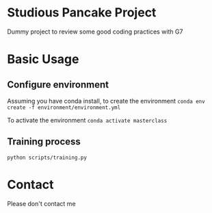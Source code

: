 # Studious Pancake Project

Dummy project to review some good coding practices with G7

# Basic Usage

## Configure environment

Assuming you have conda install, to create the environment
`conda env create -f environment/environment.yml`

To activate the environment
`conda activate masterclass`


## Training process

```
python scripts/training.py
```

# Contact

Please don't contact me